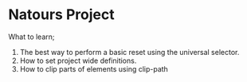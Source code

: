 # Natours Project

What to learn;

1. The best way to perform a basic reset using the universal selector.
2. How to set project wide definitions.
3. How to clip parts of elements using clip-path
